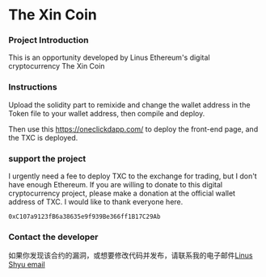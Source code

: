 # The Xin Coin

### Project Introduction

This is an opportunity developed by Linus Ethereum's digital cryptocurrency The Xin Coin

### Instructions

Upload the solidity part to remixide and change the wallet address in the Token file to your wallet address, then compile and deploy.

Then use this https://oneclickdapp.com/ to deploy the front-end page, and the TXC is deployed.

### support the project

I urgently need a fee to deploy TXC to the exchange for trading, but I don't have enough Ethereum. If you are willing to donate to this digital cryptocurrency project, please make a donation at the official wallet address of TXC. I would like to thank everyone here.

```sol
0xC107a9123fB6a38635e9f939Be366ff1B17C29Ab
```

### Contact the developer

如果你发现该合约的漏洞，或想要修改代码并发布，请联系我的电子邮件[Linus Shyu email](linusshyu@gmail.com)

